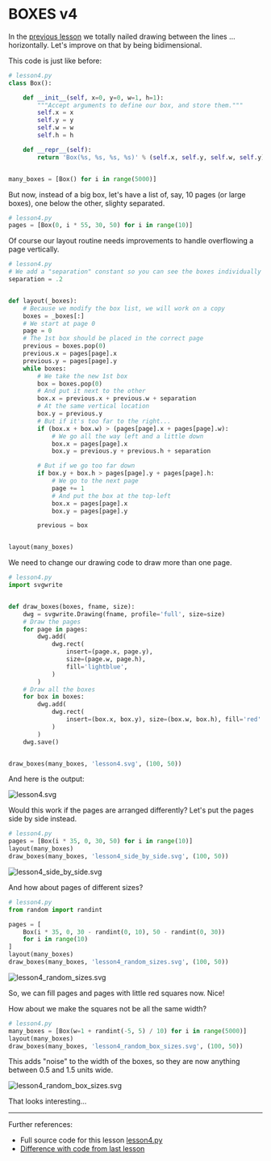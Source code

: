 # BOXES v4

In the [previous lesson](lesson3.run.html) we totally nailed drawing between the lines ... horizontally. Let's improve on that by being bidimensional.

This code is just like before:

```python
# lesson4.py
class Box():

    def __init__(self, x=0, y=0, w=1, h=1):
        """Accept arguments to define our box, and store them."""
        self.x = x
        self.y = y
        self.w = w
        self.h = h

    def __repr__(self):
        return 'Box(%s, %s, %s, %s)' % (self.x, self.y, self.w, self.y)


many_boxes = [Box() for i in range(5000)]

```

But now, instead of a big box, let's have a list of, say, 10 pages (or large boxes), one below the other, slighty separated.

```python
# lesson4.py
pages = [Box(0, i * 55, 30, 50) for i in range(10)]

```

Of course our layout routine needs improvements to handle overflowing a
page vertically.

```python
# lesson4.py
# We add a "separation" constant so you can see the boxes individually
separation = .2


def layout(_boxes):
    # Because we modify the box list, we will work on a copy
    boxes = _boxes[:]
    # We start at page 0
    page = 0
    # The 1st box should be placed in the correct page
    previous = boxes.pop(0)
    previous.x = pages[page].x
    previous.y = pages[page].y
    while boxes:
        # We take the new 1st box
        box = boxes.pop(0)
        # And put it next to the other
        box.x = previous.x + previous.w + separation
        # At the same vertical location
        box.y = previous.y
        # But if it's too far to the right...
        if (box.x + box.w) > (pages[page].x + pages[page].w):
            # We go all the way left and a little down
            box.x = pages[page].x
            box.y = previous.y + previous.h + separation

        # But if we go too far down
        if box.y + box.h > pages[page].y + pages[page].h:
            # We go to the next page
            page += 1
            # And put the box at the top-left
            box.x = pages[page].x
            box.y = pages[page].y

        previous = box


layout(many_boxes)

```

We need to change our drawing code to draw more than one page.

```python
# lesson4.py
import svgwrite


def draw_boxes(boxes, fname, size):
    dwg = svgwrite.Drawing(fname, profile='full', size=size)
    # Draw the pages
    for page in pages:
        dwg.add(
            dwg.rect(
                insert=(page.x, page.y),
                size=(page.w, page.h),
                fill='lightblue',
            )
        )
    # Draw all the boxes
    for box in boxes:
        dwg.add(
            dwg.rect(
                insert=(box.x, box.y), size=(box.w, box.h), fill='red'
            )
        )
    dwg.save()


draw_boxes(many_boxes, 'lesson4.svg', (100, 50))

```

And here is the output:

![lesson4.svg](lesson4.svg)

Would this work if the pages are arranged differently? Let's put the pages
side by side instead.

```python
# lesson4.py
pages = [Box(i * 35, 0, 30, 50) for i in range(10)]
layout(many_boxes)
draw_boxes(many_boxes, 'lesson4_side_by_side.svg', (100, 50))

```

![lesson4_side_by_side.svg](lesson4_side_by_side.svg)

And how about pages of different sizes?

```python
# lesson4.py
from random import randint

pages = [
    Box(i * 35, 0, 30 - randint(0, 10), 50 - randint(0, 30))
    for i in range(10)
]
layout(many_boxes)
draw_boxes(many_boxes, 'lesson4_random_sizes.svg', (100, 50))

```

![lesson4_random_sizes.svg](lesson4_random_sizes.svg)

So, we can fill pages and pages with little red squares now. Nice!

How about we make the squares not be all the same width?

```python
# lesson4.py
many_boxes = [Box(w=1 + randint(-5, 5) / 10) for i in range(5000)]
layout(many_boxes)
draw_boxes(many_boxes, 'lesson4_random_box_sizes.svg', (100, 50))

```

This adds "noise" to the width of the boxes, so they are now anything between 0.5 and 1.5 units wide.

![lesson4_random_box_sizes.svg](lesson4_random_box_sizes.svg)

That looks interesting...

----------

Further references:

* Full source code for this lesson [lesson4.py](code/lesson4.py.run.html)
* [Difference with code from last lesson](diffs/lesson3_lesson4.html)
